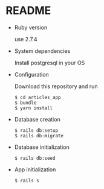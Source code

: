 # README

* Ruby version

  use 2.7.4

* System dependencies

  Install postgresql in your OS

* Configuration

  Download this repository and run

  ```
  $ cd articles_app
  $ bundle
  $ yarn install
  ```

* Database creation

  ```
  $ rails db:setup
  $ rails db:migrate
  ```

* Database initialization

  ```
  $ rails db:seed
  ```

* App initialization

  ```
  $ rails s
  ```
